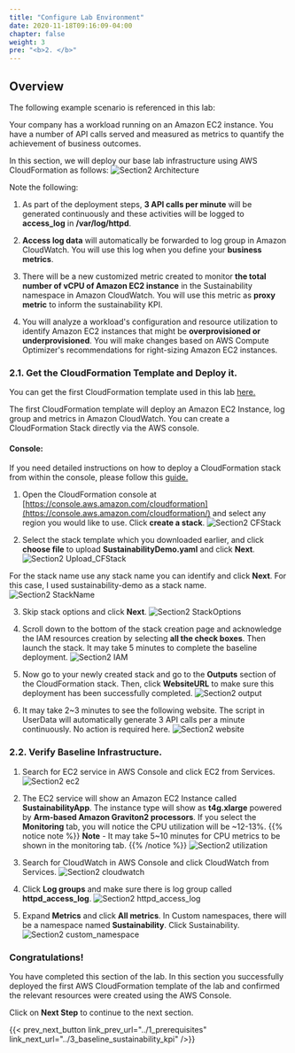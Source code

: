 ```yaml
---
title: "Configure Lab Environment"
date: 2020-11-18T09:16:09-04:00
chapter: false
weight: 3
pre: "<b>2. </b>"
---
```



## Overview
The following example scenario is referenced in this lab:

Your company has a workload running on an Amazon EC2 instance. You have a number of API calls served and measured as metrics to quantify the achievement of business outcomes.

In this section, we will deploy our base lab infrastructure using AWS CloudFormation as follows:
![Section2 Architecture](/Sustainability/200_optimize_hardware_patterns_observe_sustainability_KPIs/Images/section2/lab_architecture.png)

Note the following:

1. As part of the deployment steps, **3 API calls per minute** will be generated continuously and these activities will be logged to **access_log** in **/var/log/httpd**.

2. **Access log data** will automatically be forwarded to log group in Amazon CloudWatch. You will use this log when you define your **business metrics**.

3. There will be a new customized metric created to monitor **the total number of vCPU of Amazon EC2 instance** in the Sustainability namespace in Amazon CloudWatch. You will use this metric as **proxy metric** to inform the sustainability KPI.

4. You will analyze a workload's configuration and resource utilization to identify Amazon EC2 instances that might be **overprovisioned or underprovisioned**. You will make changes based on AWS Compute Optimizer's recommendations for right-sizing Amazon EC2 instances.


### 2.1. Get the CloudFormation Template and Deploy it.

You can get the first CloudFormation template used in this lab [here.](/Sustainability/200_optimize_hardware_patterns_observe_sustainability_KPIs/Code/SustainabilityDemo.yaml "Section2 CFTemplate")

The first CloudFormation template will deploy an Amazon EC2 Instance, log group and metrics in Amazon CloudWatch. You can create a CloudFormation Stack directly via the AWS console.

#### Console:

If you need detailed instructions on how to deploy a CloudFormation stack from within the console, please follow this [guide.](https://docs.aws.amazon.com/AWSCloudFormation/latest/UserGuide/cfn-console-create-stack.html)

1. Open the CloudFormation console at [https://console.aws.amazon.com/cloudformation](https://console.aws.amazon.com/cloudformation/) and select any region you would like to use. Click **create a stack**. 
![Section2 CFStack](/Sustainability/200_optimize_hardware_patterns_observe_sustainability_KPIs/Images/section2/CFStack.png)

2. Select the stack template which you downloaded earlier, and click **choose file** to upload **SustainabilityDemo.yaml** and click **Next**.
![Section2 Upload_CFStack](/Sustainability/200_optimize_hardware_patterns_observe_sustainability_KPIs/Images/section2/upload_CFStack.png)

For the stack name use any stack name you can identify and click **Next**. For this case, I used sustainability-demo as a stack name.
![Section2 StackName](/Sustainability/200_optimize_hardware_patterns_observe_sustainability_KPIs/Images/section2/stackName.png)

3. Skip stack options and click **Next**.
![Section2 StackOptions](/Sustainability/200_optimize_hardware_patterns_observe_sustainability_KPIs/Images/section2/stackOptions.png)

4. Scroll down to the bottom of the stack creation page and acknowledge the IAM resources creation by selecting **all the check boxes**. Then launch the stack. It may take 5 minutes to complete the baseline deployment.
![Section2 IAM](/Sustainability/200_optimize_hardware_patterns_observe_sustainability_KPIs/Images/section2/IAM.png)

5. Now go to your newly created stack and go to the **Outputs** section of the CloudFormation stack. Then, click **WebsiteURL** to make sure this deployment has been successfully completed.
![Section2 output](/Sustainability/200_optimize_hardware_patterns_observe_sustainability_KPIs/Images/section2/output.png)

6. It may take 2~3 minutes to see the following website. The script in UserData will automatically generate 3 API calls per a minute continuously. No action is required here.
![Section2 website](/Sustainability/200_optimize_hardware_patterns_observe_sustainability_KPIs/Images/section2/website.png)


### 2.2. Verify Baseline Infrastructure.

1. Search for EC2 service in AWS Console and click EC2 from Services.
![Section2 ec2](/Sustainability/200_optimize_hardware_patterns_observe_sustainability_KPIs/Images/section2/ec2.png)

2. The EC2 service will show an Amazon EC2 Instance called **SustainabilityApp**. The instance type will show as **t4g.xlarge** powered by **Arm-based Amazon Graviton2 processors**. If you select the **Monitoring** tab, you will notice the CPU utilization will be ~12-13%.
{{% notice note %}}
**Note** - It may take 5~10 minutes for CPU metrics to be shown in the monitoring tab.
{{% /notice %}}
![Section2 utilization](/Sustainability/200_optimize_hardware_patterns_observe_sustainability_KPIs/Images/section2/utilization.png)

3. Search for CloudWatch in AWS Console and click CloudWatch from Services.
![Section2 cloudwatch](/Sustainability/200_optimize_hardware_patterns_observe_sustainability_KPIs/Images/section2/cloudwatch.png)

4. Click **Log groups** and make sure there is log group called **httpd_access_log**.
![Section2 httpd_access_log](/Sustainability/200_optimize_hardware_patterns_observe_sustainability_KPIs/Images/section2/httpd_access_log.png)

5. Expand **Metrics** and click **All metrics**. In Custom namespaces, there will be a namespace named **Sustainability**. Click Sustainability.
![Section2 custom_namespace](/Sustainability/200_optimize_hardware_patterns_observe_sustainability_KPIs/Images/section2/custom_namespace.png)


### Congratulations!
You have completed this section of the lab. In this section you successfully deployed the first AWS CloudFormation template of the lab and confirmed the relevant resources were created using the AWS Console.

Click on **Next Step** to continue to the next section.

{{< prev_next_button link_prev_url="../1_prerequisites" link_next_url="../3_baseline_sustainability_kpi" />}}
